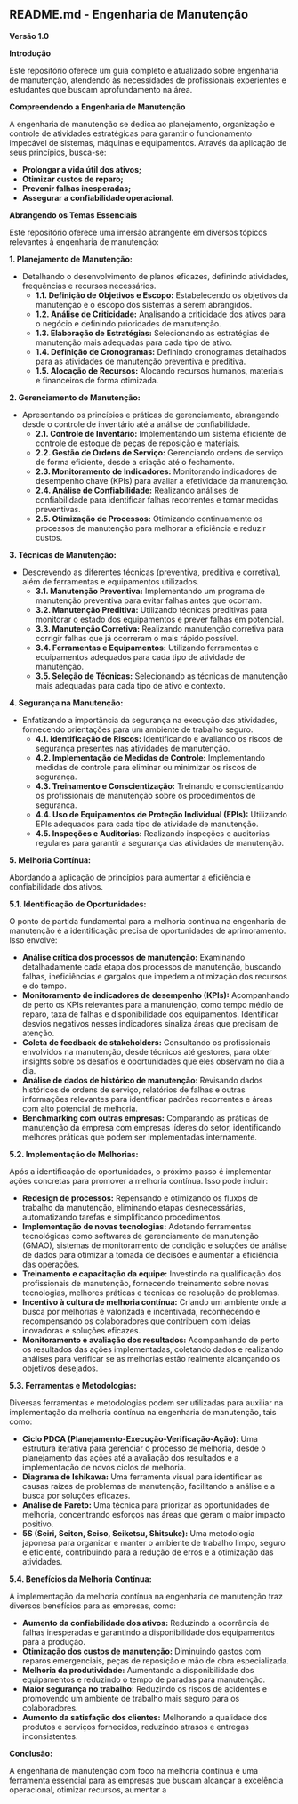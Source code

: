 ## README.md - Engenharia de Manutenção

**Versão 1.0**

**Introdução**

Este repositório oferece um guia completo e atualizado sobre engenharia de manutenção, atendendo às necessidades de profissionais experientes e estudantes que buscam aprofundamento na área.

**Compreendendo a Engenharia de Manutenção**

A engenharia de manutenção se dedica ao planejamento, organização e controle de atividades estratégicas para garantir o funcionamento impecável de sistemas, máquinas e equipamentos. Através da aplicação de seus princípios, busca-se:

* **Prolongar a vida útil dos ativos;**
* **Otimizar custos de reparo;**
* **Prevenir falhas inesperadas;**
* **Assegurar a confiabilidade operacional.**

**Abrangendo os Temas Essenciais**

Este repositório oferece uma imersão abrangente em diversos tópicos relevantes à engenharia de manutenção:

**1. Planejamento de Manutenção:**

* Detalhando o desenvolvimento de planos eficazes, definindo atividades, frequências e recursos necessários.
    * **1.1. Definição de Objetivos e Escopo:** Estabelecendo os objetivos da manutenção e o escopo dos sistemas a serem abrangidos.
    * **1.2. Análise de Criticidade:** Analisando a criticidade dos ativos para o negócio e definindo prioridades de manutenção.
    * **1.3. Elaboração de Estratégias:** Selecionando as estratégias de manutenção mais adequadas para cada tipo de ativo.
    * **1.4. Definição de Cronogramas:** Definindo cronogramas detalhados para as atividades de manutenção preventiva e preditiva.
    * **1.5. Alocação de Recursos:** Alocando recursos humanos, materiais e financeiros de forma otimizada.

**2. Gerenciamento de Manutenção:**

* Apresentando os princípios e práticas de gerenciamento, abrangendo desde o controle de inventário até a análise de confiabilidade.
    * **2.1. Controle de Inventário:** Implementando um sistema eficiente de controle de estoque de peças de reposição e materiais.
    * **2.2. Gestão de Ordens de Serviço:** Gerenciando ordens de serviço de forma eficiente, desde a criação até o fechamento.
    * **2.3. Monitoramento de Indicadores:** Monitorando indicadores de desempenho chave (KPIs) para avaliar a efetividade da manutenção.
    * **2.4. Análise de Confiabilidade:** Realizando análises de confiabilidade para identificar falhas recorrentes e tomar medidas preventivas.
    * **2.5. Otimização de Processos:** Otimizando continuamente os processos de manutenção para melhorar a eficiência e reduzir custos.

**3. Técnicas de Manutenção:**

* Descrevendo as diferentes técnicas (preventiva, preditiva e corretiva), além de ferramentas e equipamentos utilizados.
    * **3.1. Manutenção Preventiva:** Implementando um programa de manutenção preventiva para evitar falhas antes que ocorram.
    * **3.2. Manutenção Preditiva:** Utilizando técnicas preditivas para monitorar o estado dos equipamentos e prever falhas em potencial.
    * **3.3. Manutenção Corretiva:** Realizando manutenção corretiva para corrigir falhas que já ocorreram o mais rápido possível.
    * **3.4. Ferramentas e Equipamentos:** Utilizando ferramentas e equipamentos adequados para cada tipo de atividade de manutenção.
    * **3.5. Seleção de Técnicas:** Selecionando as técnicas de manutenção mais adequadas para cada tipo de ativo e contexto.

**4. Segurança na Manutenção:**

* Enfatizando a importância da segurança na execução das atividades, fornecendo orientações para um ambiente de trabalho seguro.
    * **4.1. Identificação de Riscos:** Identificando e avaliando os riscos de segurança presentes nas atividades de manutenção.
    * **4.2. Implementação de Medidas de Controle:** Implementando medidas de controle para eliminar ou minimizar os riscos de segurança.
    * **4.3. Treinamento e Conscientização:** Treinando e conscientizando os profissionais de manutenção sobre os procedimentos de segurança.
    * **4.4. Uso de Equipamentos de Proteção Individual (EPIs):** Utilizando EPIs adequados para cada tipo de atividade de manutenção.
    * **4.5. Inspeções e Auditorias:** Realizando inspeções e auditorias regulares para garantir a segurança das atividades de manutenção.

**5. Melhoria Contínua:**

Abordando a aplicação de princípios para aumentar a eficiência e confiabilidade dos ativos.

**5.1. Identificação de Oportunidades:**

O ponto de partida fundamental para a melhoria contínua na engenharia de manutenção é a identificação precisa de oportunidades de aprimoramento. Isso envolve:

* **Análise crítica dos processos de manutenção:** Examinando detalhadamente cada etapa dos processos de manutenção, buscando falhas, ineficiências e gargalos que impedem a otimização dos recursos e do tempo.
* **Monitoramento de indicadores de desempenho (KPIs):** Acompanhando de perto os KPIs relevantes para a manutenção, como tempo médio de reparo, taxa de falhas e disponibilidade dos equipamentos. Identificar desvios negativos nesses indicadores sinaliza áreas que precisam de atenção.
* **Coleta de feedback de stakeholders:** Consultando os profissionais envolvidos na manutenção, desde técnicos até gestores, para obter insights sobre os desafios e oportunidades que eles observam no dia a dia.
* **Análise de dados de histórico de manutenção:** Revisando dados históricos de ordens de serviço, relatórios de falhas e outras informações relevantes para identificar padrões recorrentes e áreas com alto potencial de melhoria.
* **Benchmarking com outras empresas:** Comparando as práticas de manutenção da empresa com empresas líderes do setor, identificando melhores práticas que podem ser implementadas internamente.

**5.2. Implementação de Melhorias:**

Após a identificação de oportunidades, o próximo passo é implementar ações concretas para promover a melhoria contínua. Isso pode incluir:

* **Redesign de processos:** Repensando e otimizando os fluxos de trabalho da manutenção, eliminando etapas desnecessárias, automatizando tarefas e simplificando procedimentos.
* **Implementação de novas tecnologias:** Adotando ferramentas tecnológicas como softwares de gerenciamento de manutenção (GMAO), sistemas de monitoramento de condição e soluções de análise de dados para otimizar a tomada de decisões e aumentar a eficiência das operações.
* **Treinamento e capacitação da equipe:** Investindo na qualificação dos profissionais de manutenção, fornecendo treinamento sobre novas tecnologias, melhores práticas e técnicas de resolução de problemas.
* **Incentivo à cultura de melhoria contínua:** Criando um ambiente onde a busca por melhorias é valorizada e incentivada, reconhecendo e recompensando os colaboradores que contribuem com ideias inovadoras e soluções eficazes.
* **Monitoramento e avaliação dos resultados:** Acompanhando de perto os resultados das ações implementadas, coletando dados e realizando análises para verificar se as melhorias estão realmente alcançando os objetivos desejados.

**5.3. Ferramentas e Metodologias:**

Diversas ferramentas e metodologias podem ser utilizadas para auxiliar na implementação da melhoria contínua na engenharia de manutenção, tais como:

* **Ciclo PDCA (Planejamento-Execução-Verificação-Ação):** Uma estrutura iterativa para gerenciar o processo de melhoria, desde o planejamento das ações até a avaliação dos resultados e a implementação de novos ciclos de melhoria.
* **Diagrama de Ishikawa:** Uma ferramenta visual para identificar as causas raízes de problemas de manutenção, facilitando a análise e a busca por soluções eficazes.
* **Análise de Pareto:** Uma técnica para priorizar as oportunidades de melhoria, concentrando esforços nas áreas que geram o maior impacto positivo.
* **5S (Seiri, Seiton, Seiso, Seiketsu, Shitsuke):** Uma metodologia japonesa para organizar e manter o ambiente de trabalho limpo, seguro e eficiente, contribuindo para a redução de erros e a otimização das atividades.

**5.4. Benefícios da Melhoria Contínua:**

A implementação da melhoria contínua na engenharia de manutenção traz diversos benefícios para as empresas, como:

* **Aumento da confiabilidade dos ativos:** Reduzindo a ocorrência de falhas inesperadas e garantindo a disponibilidade dos equipamentos para a produção.
* **Otimização dos custos de manutenção:** Diminuindo gastos com reparos emergenciais, peças de reposição e mão de obra especializada.
* **Melhoria da produtividade:** Aumentando a disponibilidade dos equipamentos e reduzindo o tempo de paradas para manutenção.
* **Maior segurança no trabalho:** Reduzindo os riscos de acidentes e promovendo um ambiente de trabalho mais seguro para os colaboradores.
* **Aumento da satisfação dos clientes:** Melhorando a qualidade dos produtos e serviços fornecidos, reduzindo atrasos e entregas inconsistentes.

**Conclusão:**

A engenharia de manutenção com foco na melhoria contínua é uma ferramenta essencial para as empresas que buscam alcançar a excelência operacional, otimizar recursos, aumentar a
